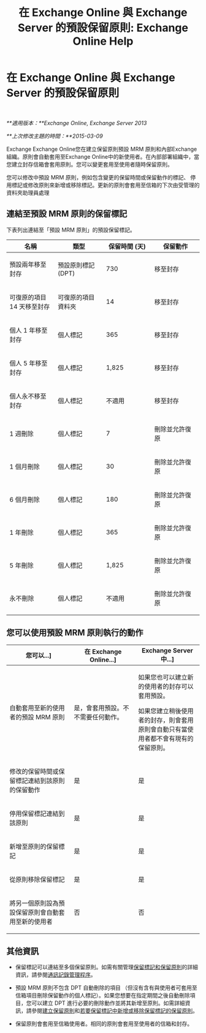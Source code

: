 ﻿---
title: '在 Exchange Online 與 Exchange Server 的預設保留原則: Exchange Online Help'
TOCTitle: 預設保留原則
ms:assetid: bcf31b2d-463b-4623-b488-c8ac40f14f62
ms:mtpsurl: https://technet.microsoft.com/zh-tw/library/Dn775046(v=EXCHG.150)
ms:contentKeyID: 62625784
ms.date: 05/23/2018
mtps_version: v=EXCHG.150
ms.translationtype: MT
---

# 在 Exchange Online 與 Exchange Server 的預設保留原則

 

_**適用版本：**Exchange Online, Exchange Server 2013_

_**上次修改主題的時間：**2015-03-09_

Exchange Exchange Online您在建立保留原則預設 MRM 原則和內部Exchange組織。原則會自動套用至Exchange Online中的新使用者。在內部部署組織中，當您建立封存信箱會套用原則。您可以變更套用至使用者隨時保留原則。

您可以修改中預設 MRM 原則，例如包含變更的保留時間或保留動作的標記、 停用標記或修改原則來新增或移除標記。更新的原則會套用至信箱的下次由受管理的資料夾助理員處理

## 連結至預設 MRM 原則的保留標記

下表列出連結至「預設 MRM 原則」的預設保留標記。


<table>
<colgroup>
<col style="width: 25%" />
<col style="width: 25%" />
<col style="width: 25%" />
<col style="width: 25%" />
</colgroup>
<thead>
<tr class="header">
<th>名稱</th>
<th>類型</th>
<th>保留時間 (天)</th>
<th>保留動作</th>
</tr>
</thead>
<tbody>
<tr class="odd">
<td><p>預設兩年移至封存</p></td>
<td><p>預設原則標記 (DPT)</p></td>
<td><p>730</p></td>
<td><p>移至封存</p></td>
</tr>
<tr class="even">
<td><p>可復原的項目 14 天移至封存</p></td>
<td><p>可復原的項目資料夾</p></td>
<td><p>14</p></td>
<td><p>移至封存</p></td>
</tr>
<tr class="odd">
<td><p>個人 1 年移至封存</p></td>
<td><p>個人標記</p></td>
<td><p>365</p></td>
<td><p>移至封存</p></td>
</tr>
<tr class="even">
<td><p>個人 5 年移至封存</p></td>
<td><p>個人標記</p></td>
<td><p>1,825</p></td>
<td><p>移至封存</p></td>
</tr>
<tr class="odd">
<td><p>個人永不移至封存</p></td>
<td><p>個人標記</p></td>
<td><p>不適用</p></td>
<td><p>移至封存</p></td>
</tr>
<tr class="even">
<td><p>1 週刪除</p></td>
<td><p>個人標記</p></td>
<td><p>7</p></td>
<td><p>刪除並允許復原</p></td>
</tr>
<tr class="odd">
<td><p>1 個月刪除</p></td>
<td><p>個人標記</p></td>
<td><p>30</p></td>
<td><p>刪除並允許復原</p></td>
</tr>
<tr class="even">
<td><p>6 個月刪除</p></td>
<td><p>個人標記</p></td>
<td><p>180</p></td>
<td><p>刪除並允許復原</p></td>
</tr>
<tr class="odd">
<td><p>1 年刪除</p></td>
<td><p>個人標記</p></td>
<td><p>365</p></td>
<td><p>刪除並允許復原</p></td>
</tr>
<tr class="even">
<td><p>5 年刪除</p></td>
<td><p>個人標記</p></td>
<td><p>1,825</p></td>
<td><p>刪除並允許復原</p></td>
</tr>
<tr class="odd">
<td><p>永不刪除</p></td>
<td><p>個人標記</p></td>
<td><p>不適用</p></td>
<td><p>刪除並允許復原</p></td>
</tr>
</tbody>
</table>


## 您可以使用預設 MRM 原則執行的動作


<table>
<colgroup>
<col style="width: 33%" />
<col style="width: 33%" />
<col style="width: 33%" />
</colgroup>
<thead>
<tr class="header">
<th>您可以...]</th>
<th>在 Exchange Online...]</th>
<th>Exchange Server 中...]</th>
</tr>
</thead>
<tbody>
<tr class="odd">
<td><p>自動套用至新的使用者的預設 MRM 原則</p></td>
<td><p>是，會套用預設。不不需要任何動作。</p></td>
<td><p>如果您也可以建立新的使用者的封存可以套用預設。</p>
<p>如果您建立稍後使用者的封存，則會套用原則會自動只有當使用者都不會有現有的保留原則。</p></td>
</tr>
<tr class="even">
<td><p>修改的保留時間或保留標記連結到該原則的保留動作</p></td>
<td><p>是</p></td>
<td><p>是</p></td>
</tr>
<tr class="odd">
<td><p>停用保留標記連結到該原則</p></td>
<td><p>是</p></td>
<td><p>是</p></td>
</tr>
<tr class="even">
<td><p>新增至原則的保留標記</p></td>
<td><p>是</p></td>
<td><p>是</p></td>
</tr>
<tr class="odd">
<td><p>從原則移除保留標記</p></td>
<td><p>是</p></td>
<td><p>是</p></td>
</tr>
<tr class="even">
<td><p>將另一個原則設為預設保留原則會自動套用至新的使用者</p></td>
<td><p>否</p></td>
<td><p>否</p></td>
</tr>
</tbody>
</table>


## 其他資訊

  - 保留標記可以連結至多個保留原則。如需有關管理[保留標記和保留原則](retention-tags-and-retention-policies-exchange-2013-help.md)的詳細資訊，請參閱[通訊記錄管理程序](messaging-records-management-procedures-exchange-2013-help.md)。

  - 預設 MRM 原則不包含 DPT 自動刪除的項目 （但沒有含有與使用者可套用至信箱項目刪除保留動作的個人標記）。如果您想要在指定期間之後自動刪除項目，您可以建立 DPT 進行必要的刪除動作並將其新增至原則。如需詳細資訊，請參閱[建立保留原則](create-a-retention-policy-exchange-2013-help.md)和[若要保留標記中新增或移除保留標記的保留原則](add-retention-tags-to-or-remove-retention-tags-from-a-retention-policy-exchange-2013-help.md)。

  - 保留原則會套用至信箱使用者。相同的原則會套用至使用者的信箱和封存。

